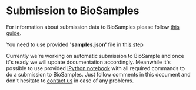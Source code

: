 # Submission to BioSamples
For information about submission data to BioSamples please follow 
[this guide](https://www.ebi.ac.uk/biosamples/docs/references/api/submit#_submit_a_sample).

You need to use provided **'samples.json'** file in 
[this step](https://submission.ebi.ac.uk/api/docs/guide_getting_started.html#_adding_a_sample_record_to_a_submission)

Currently we're working on automatic submission to BioSample and once it's 
ready we will update documentation accordingly. Meanwhile it's possible to 
use provided [iPython notebook](biosamples_JSON_submission.ipynb) with all 
required commands to do a submission to BioSamples. Just follow comments in 
this document and don't hesitate to [contact us](mailto:faang-dcc@ebi.ac.uk) 
in case of any problems.


